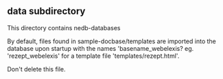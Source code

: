 ## data subdirectory

This directory contains nedb-databases 

By default, files found in sample-docbase/templates are imported into the database upon startup with the names 'basename_webelexis? eg. 'rezept_webelexis' for a template file  'templates/rezept.html'.

Don't delete this file.
